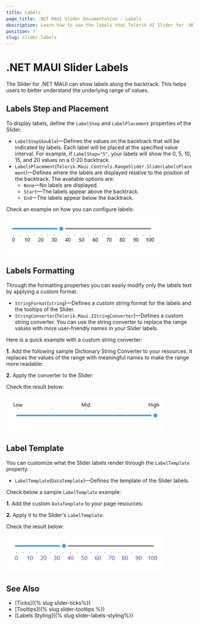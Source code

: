 ```yaml
---
title: Labels
page_title: .NET MAUI Slider Documentation - Labels
description: Learn how to use the labels that Telerik UI Slider for .NET MAUI control provides.
position: 7
slug: slider-labels
---
```


# .NET MAUI Slider Labels

The Slider for .NET MAUI can show labels along the backtrack. This helps users to better understand the underlying range of values.

## Labels Step and Placement

To display labels, define the `LabelStep` and `LabelPlacement` properties of the Slider.

* `LabelStep`(`double`)&mdash;Defines the values on the backtrack that will be indicated by labels. Each label will be placed at the specified value interval. For example, if `LabelStep="5"`, your labels will show the 0, 5, 10, 15, and 20 values on a 0-20 backtrack.
* `LabelsPlacement`(`Telerik.Maui.Controls.RangeSlider.SliderLabelsPlacement`)&mdash;Defines where the labels are displayed relative to the position of the backtrack. The available options are:
    * `None`&mdash;No labels are displayed.
    * `Start`&mdash;The labels appear above the backtrack.
    * `End`&mdash;The labels appear below the backtrack.

Check an example on how you can configure labels:

<snippet id='slider-labels-settings' />

![Telerik Slider for .NET MAUI Labels](images/slider-labels-settings.png)

## Labels Formatting

Through the formatting properties you can easily modify only the labels text by applying a custom format. 

* `StringFormat`(`string`)&mdash;Defines a custom string format for the labels and the tooltips of the Slider.
* `StringConverter`(`Telerik.Maui.IStringConverter`)&mdash;Defines a custom string converter. You can use the string converter to replace the range values with more user-friendly names in your Slider labels.  

Here is a quick example with a custom string converter:

**1.** Add the following sample Dictionary String Converter to your resources. It replaces the values of the range with meaningful names to make the range more readable:

<snippet id='slider-labels-stringconverter-dictionary' />

**2.** Apply the converter to the Slider:

<snippet id='slider-labels-stringconverter' />

Check the result below:

![Telerik Slider for .NET MAUI Labels StringConverter](images/slider-labels-stringconverter.png)

## Label Template

You can customize what the Slider labels render through the `LabelTemplate` property.

* `LabelTemplate`(`DataTemplate`)&mdash;Defines the template of the Slider labels.

Check below a sample `LabelTemplate` example:

**1.** Add the custom `DataTemplate` to your page resources:

<snippet id='slider-labels-labeltemplate' />

**2.** Apply it to the Slider's `LabelTemplate`:

<snippet id='slider-labels-labeltemplate-xaml' />

Check the result below:

![Telerik Slider for .NET MAUI Label Template](images/slider-labels-template.png)

## See Also

- [Ticks]({% slug slider-ticks%})
- [Tooltips]({% slug slider-tooltips %})
- [Labels Styling]({% slug slider-labels-styling%})